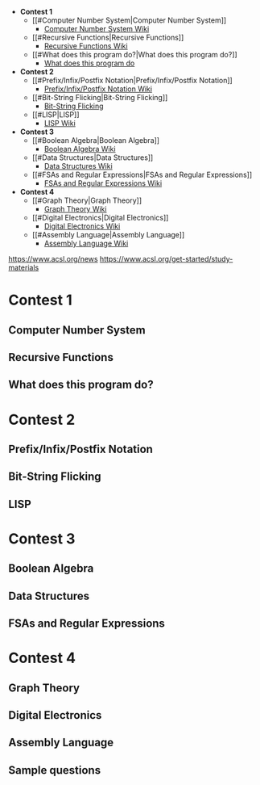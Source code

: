 - **Contest 1**
	- [[#Computer Number System|Computer Number System]]
		- [Computer Number System Wiki](http://www.categories.acsl.org/wiki/index.php?title=Computer_Number_Systems)
	- [[#Recursive Functions|Recursive Functions]]
		- [Recursive Functions Wiki](http://www.categories.acsl.org/wiki/index.php?title=Recursive_Functions)
	- [[#What does this program do?|What does this program do?]]
		- [What does this program do](http://www.categories.acsl.org/wiki/index.php?title=What_Does_This_Program_Do%3F)
- **Contest 2**
	- [[#Prefix/Infix/Postfix Notation|Prefix/Infix/Postfix Notation]]
		- [Prefix/Infix/Postfix Notation Wiki](http://www.categories.acsl.org/wiki/index.php?title=Prefix/Infix/Postfix_Notation)
	- [[#Bit-String Flicking|Bit-String Flicking]]
		- [Bit-String Flicking](http://www.categories.acsl.org/wiki/index.php?title=Bit-String_Flicking)
	- [[#LISP|LISP]]
		- [LISP Wiki](http://www.categories.acsl.org/wiki/index.php?title=LISP)
- **Contest 3**
	- [[#Boolean Algebra|Boolean Algebra]]
		- [Boolean Algebra Wiki](http://www.categories.acsl.org/wiki/index.php?title=Boolean_Algebra)
	- [[#Data Structures|Data Structures]]
		- [Data Structures Wiki](http://www.categories.acsl.org/wiki/index.php?title=Data_Structures)
	- [[#FSAs and Regular Expressions|FSAs and Regular Expressions]]
		- [FSAs and Regular Expressions Wiki](http://www.categories.acsl.org/wiki/index.php?title=FSAs_and_Regular_Expressions)
- **Contest 4**
	- [[#Graph Theory|Graph Theory]]
		- [Graph Theory Wiki](http://www.categories.acsl.org/wiki/index.php?title=Graph_Theory)
	- [[#Digital Electronics|Digital Electronics]]
		- [Digital Electronics Wiki](http://www.categories.acsl.org/wiki/index.php?title=Digital_Electronics)
	- [[#Assembly Language|Assembly Language]]
		- [Assembly Language Wiki](http://www.categories.acsl.org/wiki/index.php?title=Assembly_Language_Programming)


https://www.acsl.org/news 
https://www.acsl.org/get-started/study-materials


# Contest 1
## Computer Number System

## Recursive Functions

## What does this program do?


# Contest 2
## Prefix/Infix/Postfix Notation

## Bit-String Flicking

## LISP


# Contest 3
## Boolean Algebra

## Data Structures

## FSAs and Regular Expressions


# Contest 4
## Graph Theory

## Digital Electronics

## Assembly Language

## Sample questions

